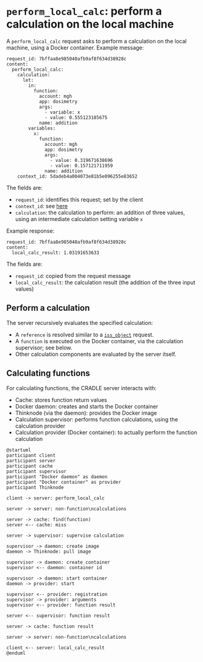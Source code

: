 # `perform_local_calc`: perform a calculation on the local machine
A `perform_local_calc` request asks to perform a calculation on the local machine,
using a Docker container. Example message:

```
request_id: 7bffaa8e985040afb9af8f634d38928c
content:
  perform_local_calc:
    calculation:
      let:
        in:
          function:
            account: mgh
            app: dosimetry
            args:
              - variable: x
              - value: 0.555123185675
            name: addition
        variables:
          x:
            function:
              account: mgh
              app: dosimetry
              args:
                - value: 0.319671638696
                - value: 0.157121711959
              name: addition
    context_id: 5dadeb4a004073e81b5e096255e83652
```

The fields are:

* `request_id`: identifies this request; set by the client
* `context_id`: see [here](data.md)
* `calculation`: the calculation to perform: an addition of three values, using an intermediate
  calculation setting variable `x`

Example response:

```
request_id: 7bffaa8e985040afb9af8f634d38928c
content:
  local_calc_result: 1.03191653633
```

The fields are:

* `request_id`: copied from the request message
* `local_calc_result`: the calculation result (the addition of the three input values)


## Perform a calculation
The server recursively evaluates the specified calculation:

* A `reference` is resolved similar to a [`iss_object`](msg_iss_object.md) request.
* A `function` is executed on the Docker container, via the calculation supervisor; see below.
* Other calculation components are evaluated by the server itself.


## Calculating functions
For calculating functions, the CRADLE server interacts with:

* Cache: stores function return values
* Docker daemon: creates and starts the Docker container
* Thinknode (via the daemon): provides the Docker image
* Calculation supervisor: performs function calculations, using the calculation provider
* Calculation provider (Docker container): to actually perform the function calculation


```plantuml
@startuml
participant client
participant server
participant cache
participant supervisor
participant "Docker daemon" as daemon
participant "Docker container" as provider
participant Thinknode

client -> server: perform_local_calc

server -> server: non-function\ncalculations

server -> cache: find(function)
server <-- cache: miss

server -> supervisor: supervise calculation

supervisor -> daemon: create image
daemon -> Thinknode: pull image

supervisor -> daemon: create container
supervisor <-- daemon: container id

supervisor -> daemon: start container
daemon -> provider: start

supervisor <-- provider: registration
supervisor -> provider: arguments
supervisor <-- provider: function result

server <-- supervisor: function result

server -> cache: function result

server -> server: non-function\ncalculations

client <-- server: local_calc_result
@enduml
```
